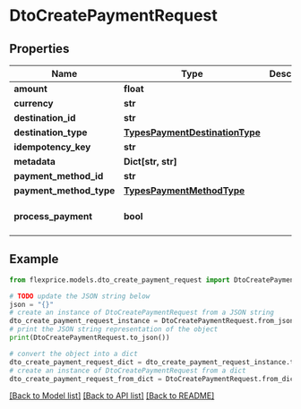 # DtoCreatePaymentRequest


## Properties

Name | Type | Description | Notes
------------ | ------------- | ------------- | -------------
**amount** | **float** |  | 
**currency** | **str** |  | 
**destination_id** | **str** |  | 
**destination_type** | [**TypesPaymentDestinationType**](TypesPaymentDestinationType.md) |  | 
**idempotency_key** | **str** |  | [optional] 
**metadata** | **Dict[str, str]** |  | [optional] 
**payment_method_id** | **str** |  | [optional] 
**payment_method_type** | [**TypesPaymentMethodType**](TypesPaymentMethodType.md) |  | 
**process_payment** | **bool** |  | [optional] [default to True]

## Example

```python
from flexprice.models.dto_create_payment_request import DtoCreatePaymentRequest

# TODO update the JSON string below
json = "{}"
# create an instance of DtoCreatePaymentRequest from a JSON string
dto_create_payment_request_instance = DtoCreatePaymentRequest.from_json(json)
# print the JSON string representation of the object
print(DtoCreatePaymentRequest.to_json())

# convert the object into a dict
dto_create_payment_request_dict = dto_create_payment_request_instance.to_dict()
# create an instance of DtoCreatePaymentRequest from a dict
dto_create_payment_request_from_dict = DtoCreatePaymentRequest.from_dict(dto_create_payment_request_dict)
```
[[Back to Model list]](../README.md#documentation-for-models) [[Back to API list]](../README.md#documentation-for-api-endpoints) [[Back to README]](../README.md)



